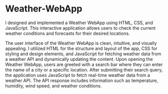 # Weather-WebApp
I designed and implemented a Weather WebApp using HTML, CSS, and JavaScript. This interactive application allows users to check the current weather conditions and forecasts for their desired locations.

The user interface of the Weather WebApp is clean, intuitive, and visually appealing. I utilized HTML for the structure and layout of the app, CSS for styling and design elements, and JavaScript for fetching weather data from a weather API and dynamically updating the content.
Upon opening the Weather WebApp, users are greeted with a search bar where they can enter the name of a city or a specific location. After submitting their search query, the application uses JavaScript to fetch real-time weather data from a weather API. The API response includes information such as temperature, humidity, wind speed, and weather conditions.
